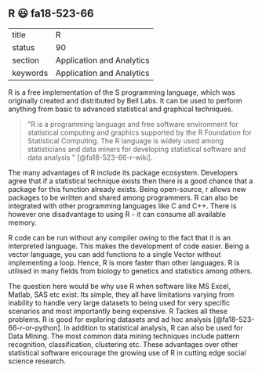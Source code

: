 
## R  :smiley: fa18-523-66



|          |                           |
| -------- | ------------------------- |
| title    | R                         | 
| status   | 90                        |
| section  | Application and Analytics |
| keywords | Application and Analytics |



R is a free implementation of the S programming language, which was
originally created and distributed by Bell Labs. It can be used to
perform anything from basic to advanced statistical and graphical
techniques.

> "R is a programming language and free software environment for
> statistical computing and graphics supported by the R Foundation for
> Statistical Computing. The R language is widely used among
> statisticians and data miners for developing statistical software
> and data analysis " [@fa18-523-66-r-wiki].

The many advantages of R include its package ecosystem. Developers
agree that if a statistical technique exists then there is a good
chance that a package for this function already exists. Being
open-source, r allows new packages to be written and shared among
programmers. R can also be integrated with other programming languages
like C and C++. There is however one disadvantage to using R - it can
consume all available memory.

R code can be run without any compiler owing to the fact that it is an
interpreted language. This makes the development of code easier.
Being a vector language, you can add functions to a single Vector
without implementing a loop. Hence, R is more faster than other
languages. R is utilised in many fields from biology to genetics and
statistics among others.

The question here would be why use R when software like MS Excel,
Matlab, SAS etc exist. Its simple, they all have limitations varying
from inability to handle very large datasets to being used for very
specific scenarios and most importantly being expensive.  R Tackes all
these problems. R is good for exploring datasets and ad hoc analysis
[@fa18-523-66-r-or-python]. In addition to statistical analysis, R can
also be used for Data Mining. The most common data mining techniques
include pattern recognition, classification, clustering etc. These
advantages over other statistical software encourage the growing use
of R in cutting edge social science research.


